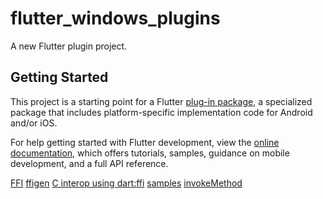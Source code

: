 # flutter_windows_plugins

A new Flutter plugin project.

## Getting Started

This project is a starting point for a Flutter
[plug-in package](https://flutter.dev/developing-packages/),
a specialized package that includes platform-specific implementation code for
Android and/or iOS.

For help getting started with Flutter development, view the
[online documentation](https://flutter.dev/docs), which offers tutorials,
samples, guidance on mobile development, and a full API reference.

[FFI](https://juejin.cn/post/6976824832595853342)
[ffigen](https://pub.dev/packages/ffigen)
[C interop using dart:ffi](https://dart.dev/guides/libraries/c-interop)
[samples](https://github.com/flutter/samples)
[invokeMethod](https://api.flutter.dev/flutter/services/MethodChannel/invokeMethod.html)